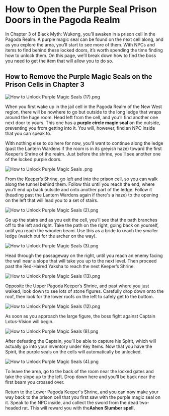 # How to Open the Purple Seal Prison Doors in the Pagoda Realm

In Chapter 3 of Black Myth: Wukong, you’ll awaken in a prison cell in the Pagoda Realm. A purple magic seal can be found on the next cell along, and as you explore the area, you’ll start to see more of them. With NPCs and items to find behind these locked doors, it’s worth spending the time finding how to unlock them. On this page, we’ll break down how to find the boss you need to get the item that will allow you to do so. 

## How to Remove the Purple Magic Seals on the Prison Cells in Chapter 3

![How to Unlock Purple Magic Seals \(17\).png](https://oyster.ignimgs.com/mediawiki/apis.ign.com/black-myth-wukong/0/0a/How_to_Unlock_Purple_Magic_Seals_%2817%29.png)

When you first wake up in the jail cell in the Pagoda Realm of the New West region, there will be nowhere to go but outside to the long ledge that wraps around the huge room. Head left from the cell, and you’ll find another one next door to yours. This one has a **purple circle magic seal** on the outside, preventing you from getting into it. You will, however, find an NPC inside that you can speak to. 

With nothing else to do here for now, you’ll want to continue along the ledge (past the Lantern Wardens if the room is in its greyish haze) toward the first Keeper’s Shrine of the realm. Just before the shrine, you’ll see another one of the locked purple doors. 

![How to Unlock Purple Magic Seals .png](https://oyster.ignimgs.com/mediawiki/apis.ign.com/black-myth-wukong/4/4b/How_to_Unlock_Purple_Magic_Seals_.png)

From the Keeper’s Shrine, go left and into the prison cell, so you can walk along the tunnel behind them. Follow this until you reach the end, where you’ll end up back outside and onto another part of the ledge. Follow it (heading past the Lantern Wardens again if there's a haze) to the opening on the left that will lead you to a set of stairs. 

![How to Unlock Purple Magic Seals \(2\).png](https://oyster.ignimgs.com/mediawiki/apis.ign.com/black-myth-wukong/c/c8/How_to_Unlock_Purple_Magic_Seals_%282%29.png)

Go up the stairs and as you exit the cell, you’ll see that the path branches off to the left and right. Take the path on the right, going back on yourself, until you reach the wooden beam. Use this as a bride to reach the smaller ledge (watch out for the archer on the way). 

![How to Unlock Purple Magic Seals \(3\).png](https://oyster.ignimgs.com/mediawiki/apis.ign.com/black-myth-wukong/c/cd/How_to_Unlock_Purple_Magic_Seals_%283%29.png)

Head through the passageway on the right, until you reach an enemy facing the wall near a slope that will take you up to the next level. Then proceed past the Red-Haired Yaksha to reach the next Keeper’s Shrine. 

![How to Unlock Purple Magic Seals \(13\).png](https://oyster.ignimgs.com/mediawiki/apis.ign.com/black-myth-wukong/9/9e/How_to_Unlock_Purple_Magic_Seals_%2813%29.png)

Opposite the Upper Pagoda Keeper’s Shrine, and past where you just walked, look down to see lots of stone figures. Carefully drop down onto the roof, then look for the lower roofs on the left to safely get to the bottom. 

![How to Unlock Purple Magic Seals \(12\).png](https://oyster.ignimgs.com/mediawiki/apis.ign.com/black-myth-wukong/8/8e/How_to_Unlock_Purple_Magic_Seals_%2812%29.png)

As soon as you approach the large figure, the boss fight against Captain Lotus-Vision will begin. 

![How to Unlock Purple Magic Seals \(8\).png](https://oyster.ignimgs.com/mediawiki/apis.ign.com/black-myth-wukong/f/fd/How_to_Unlock_Purple_Magic_Seals_%288%29.png)

After defeating the Captain, you’ll be able to capture his Spirit, which will actually go into your inventory under Key Items. Now that you have the Spirit, the purple seals on the cells will automatically be unlocked. 

![How to Unlock Purple Magic Seals \(4\).png](https://oyster.ignimgs.com/mediawiki/apis.ign.com/black-myth-wukong/b/ba/How_to_Unlock_Purple_Magic_Seals_%284%29.png)

To leave the area, go to the back of the room near the locked gates and take the slope up to the left. Drop down here and you’ll be back near the first beam you crossed over. 

Return to the Lower Pagoda Keeper's Shrine, and you can now make your way back to the prison cell that you first saw with the purple magic seal on it. Speak to the NPC inside, and collect the sword from the dead two-headed rat. This will reward you with the**Ashen Slumber spell.**